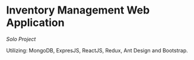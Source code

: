 
# Inventory Management Web Application

*Solo Project*

Utilizing: MongoDB, ExpresJS, ReactJS, Redux, Ant Design and Bootstrap.
